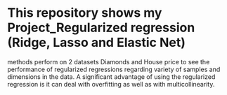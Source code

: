 # This repository shows my Project_Regularized regression (Ridge, Lasso and Elastic Net) #
methods perform on 2 datasets Diamonds and House price to see the performance of regularized regressions regarding variety of samples and dimensions in the data. A significant advantage of using the regularized regression is it can deal with overfitting as well as with multicollinearity.

